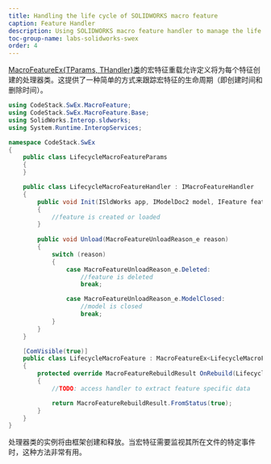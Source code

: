 ```yaml
---
title: Handling the life cycle of SOLIDWORKS macro feature
caption: Feature Handler
description: Using SOLIDWORKS macro feature handler to manage the life cycle of the macro feature in SwEx.MacroFeature framework
toc-group-name: labs-solidworks-swex
order: 4
---
```

[MacroFeatureEx{TParams, THandler}类](https://docs.codestack.net/swex/macro-feature/html/T_CodeStack_SwEx_MacroFeature_MacroFeatureEx_2.htm)的宏特征重载允许定义将为每个特征创建的处理器类。这提供了一种简单的方式来跟踪宏特征的生命周期（即创建时间和删除时间）。

~~~ cs
using CodeStack.SwEx.MacroFeature;
using CodeStack.SwEx.MacroFeature.Base;
using SolidWorks.Interop.sldworks;
using System.Runtime.InteropServices;

namespace CodeStack.SwEx
{
    public class LifecycleMacroFeatureParams
    {
    }

    public class LifecycleMacroFeatureHandler : IMacroFeatureHandler
    {
        public void Init(ISldWorks app, IModelDoc2 model, IFeature feat)
        {
            //feature is created or loaded
        }
        
        public void Unload(MacroFeatureUnloadReason_e reason)
        {
            switch (reason)
            {
                case MacroFeatureUnloadReason_e.Deleted:
                    //feature is deleted
                    break;

                case MacroFeatureUnloadReason_e.ModelClosed:
                    //model is closed
                    break;
            }
        }
    }

    [ComVisible(true)]
    public class LifecycleMacroFeature : MacroFeatureEx<LifecycleMacroFeatureParams, LifecycleMacroFeatureHandler>
    {
        protected override MacroFeatureRebuildResult OnRebuild(LifecycleMacroFeatureHandler handler, LifecycleMacroFeatureParams parameters)
        {
            //TODO: access handler to extract feature specific data

            return MacroFeatureRebuildResult.FromStatus(true);
        }
    }
}

~~~



处理器类的实例将由框架创建和释放。当宏特征需要监视其所在文件的特定事件时，这种方法非常有用。